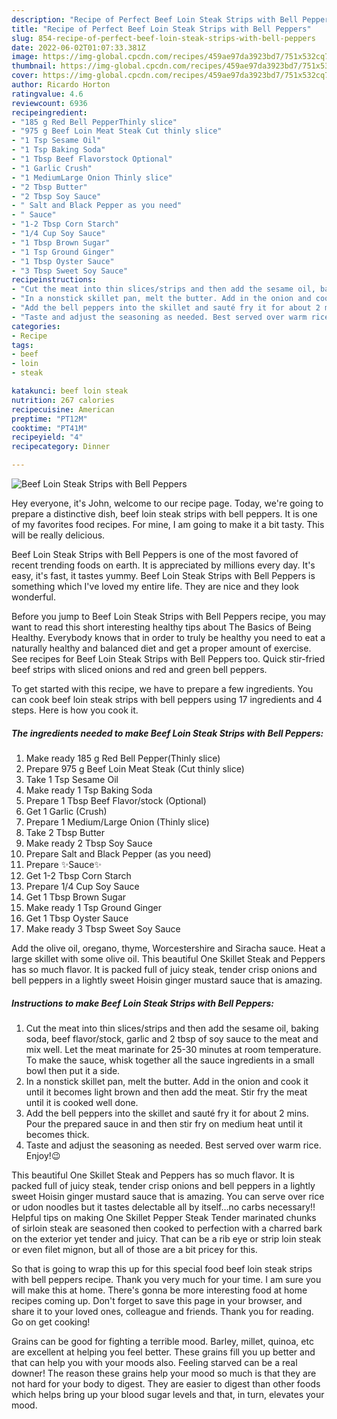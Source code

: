```yaml
---
description: "Recipe of Perfect Beef Loin Steak Strips with Bell Peppers"
title: "Recipe of Perfect Beef Loin Steak Strips with Bell Peppers"
slug: 854-recipe-of-perfect-beef-loin-steak-strips-with-bell-peppers
date: 2022-06-02T01:07:33.381Z
image: https://img-global.cpcdn.com/recipes/459ae97da3923bd7/751x532cq70/beef-loin-steak-strips-with-bell-peppers-recipe-main-photo.jpg
thumbnail: https://img-global.cpcdn.com/recipes/459ae97da3923bd7/751x532cq70/beef-loin-steak-strips-with-bell-peppers-recipe-main-photo.jpg
cover: https://img-global.cpcdn.com/recipes/459ae97da3923bd7/751x532cq70/beef-loin-steak-strips-with-bell-peppers-recipe-main-photo.jpg
author: Ricardo Horton
ratingvalue: 4.6
reviewcount: 6936
recipeingredient:
- "185 g Red Bell PepperThinly slice"
- "975 g Beef Loin Meat Steak Cut thinly slice"
- "1 Tsp Sesame Oil"
- "1 Tsp Baking Soda"
- "1 Tbsp Beef Flavorstock Optional"
- "1 Garlic Crush"
- "1 MediumLarge Onion Thinly slice"
- "2 Tbsp Butter"
- "2 Tbsp Soy Sauce"
- " Salt and Black Pepper as you need"
- " Sauce"
- "1-2 Tbsp Corn Starch"
- "1/4 Cup Soy Sauce"
- "1 Tbsp Brown Sugar"
- "1 Tsp Ground Ginger"
- "1 Tbsp Oyster Sauce"
- "3 Tbsp Sweet Soy Sauce"
recipeinstructions:
- "Cut the meat into thin slices/strips and then add the sesame oil, baking soda, beef flavor/stock, garlic and 2 tbsp of soy sauce to the meat and mix well. Let the meat marinate for 25-30 minutes at room temperature. To make the sauce, whisk together all the sauce ingredients in a small bowl then put it a side."
- "In a nonstick skillet pan, melt the butter. Add in the onion and cook it until it becomes light brown and then add the meat. Stir fry the meat until it is cooked well done."
- "Add the bell peppers into the skillet and sauté fry it for about 2 mins. Pour the prepared sauce in and then stir fry on medium heat until it becomes thick."
- "Taste and adjust the seasoning as needed. Best served over warm rice. Enjoy!😉"
categories:
- Recipe
tags:
- beef
- loin
- steak

katakunci: beef loin steak 
nutrition: 267 calories
recipecuisine: American
preptime: "PT12M"
cooktime: "PT41M"
recipeyield: "4"
recipecategory: Dinner

---
```



![Beef Loin Steak Strips with Bell Peppers](https://img-global.cpcdn.com/recipes/459ae97da3923bd7/751x532cq70/beef-loin-steak-strips-with-bell-peppers-recipe-main-photo.jpg)

Hey everyone, it's John, welcome to our recipe page. Today, we're going to prepare a distinctive dish, beef loin steak strips with bell peppers. It is one of my favorites food recipes. For mine, I am going to make it a bit tasty. This will be really delicious.

Beef Loin Steak Strips with Bell Peppers is one of the most favored of recent trending foods on earth. It is appreciated by millions every day. It's easy, it's fast, it tastes yummy. Beef Loin Steak Strips with Bell Peppers is something which I've loved my entire life. They are nice and they look wonderful.

Before you jump to Beef Loin Steak Strips with Bell Peppers recipe, you may want to read this short interesting healthy tips about The Basics of Being Healthy. Everybody knows that in order to truly be healthy you need to eat a naturally healthy and balanced diet and get a proper amount of exercise. See recipes for Beef Loin Steak Strips with Bell Peppers too. Quick stir-fried beef strips with sliced onions and red and green bell peppers.


To get started with this recipe, we have to prepare a few ingredients. You can cook beef loin steak strips with bell peppers using 17 ingredients and 4 steps. Here is how you cook it.

<!--inarticleads1-->

##### The ingredients needed to make Beef Loin Steak Strips with Bell Peppers:

1. Make ready 185 g Red Bell Pepper(Thinly slice)
1. Prepare 975 g Beef Loin Meat Steak (Cut thinly slice)
1. Take 1 Tsp Sesame Oil
1. Make ready 1 Tsp Baking Soda
1. Prepare 1 Tbsp Beef Flavor/stock (Optional)
1. Get 1 Garlic (Crush)
1. Prepare 1 Medium/Large Onion (Thinly slice)
1. Take 2 Tbsp Butter
1. Make ready 2 Tbsp Soy Sauce
1. Prepare  Salt and Black Pepper (as you need)
1. Prepare  ✨Sauce✨
1. Get 1-2 Tbsp Corn Starch
1. Prepare 1/4 Cup Soy Sauce
1. Get 1 Tbsp Brown Sugar
1. Make ready 1 Tsp Ground Ginger
1. Get 1 Tbsp Oyster Sauce
1. Make ready 3 Tbsp Sweet Soy Sauce


Add the olive oil, oregano, thyme, Worcestershire and Siracha sauce. Heat a large skillet with some olive oil. This beautiful One Skillet Steak and Peppers has so much flavor. It is packed full of juicy steak, tender crisp onions and bell peppers in a lightly sweet Hoisin ginger mustard sauce that is amazing. 

<!--inarticleads2-->

##### Instructions to make Beef Loin Steak Strips with Bell Peppers:

1. Cut the meat into thin slices/strips and then add the sesame oil, baking soda, beef flavor/stock, garlic and 2 tbsp of soy sauce to the meat and mix well. Let the meat marinate for 25-30 minutes at room temperature. To make the sauce, whisk together all the sauce ingredients in a small bowl then put it a side.
1. In a nonstick skillet pan, melt the butter. Add in the onion and cook it until it becomes light brown and then add the meat. Stir fry the meat until it is cooked well done.
1. Add the bell peppers into the skillet and sauté fry it for about 2 mins. Pour the prepared sauce in and then stir fry on medium heat until it becomes thick.
1. Taste and adjust the seasoning as needed. Best served over warm rice. Enjoy!😉


This beautiful One Skillet Steak and Peppers has so much flavor. It is packed full of juicy steak, tender crisp onions and bell peppers in a lightly sweet Hoisin ginger mustard sauce that is amazing. You can serve over rice or udon noodles but it tastes delectable all by itself…no carbs necessary!! Helpful tips on making One Skillet Pepper Steak Tender marinated chunks of sirloin steak are seasoned then cooked to perfection with a charred bark on the exterior yet tender and juicy. That can be a rib eye or strip loin steak or even filet mignon, but all of those are a bit pricey for this. 

So that is going to wrap this up for this special food beef loin steak strips with bell peppers recipe. Thank you very much for your time. I am sure you will make this at home. There's gonna be more interesting food at home recipes coming up. Don't forget to save this page in your browser, and share it to your loved ones, colleague and friends. Thank you for reading. Go on get cooking!

Grains can be good for fighting a terrible mood. Barley, millet, quinoa, etc are excellent at helping you feel better. These grains fill you up better and that can help you with your moods also. Feeling starved can be a real downer! The reason these grains help your mood so much is that they are not hard for your body to digest. They are easier to digest than other foods which helps bring up your blood sugar levels and that, in turn, elevates your mood.
